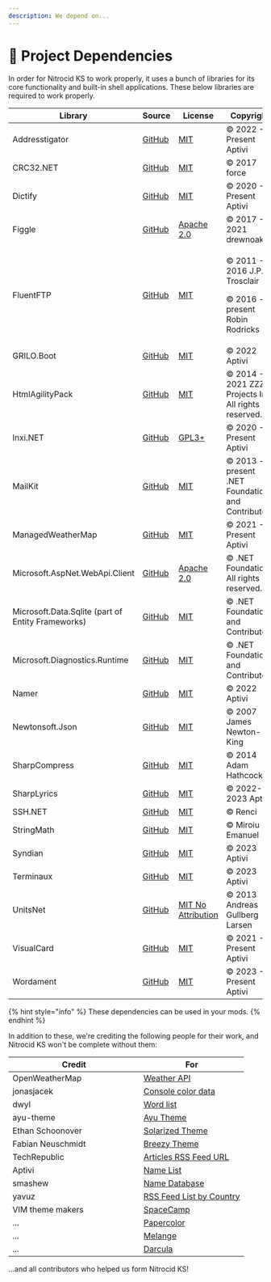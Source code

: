 ```yaml
---
description: We depend on...
---
```


# 🧱 Project Dependencies

In order for Nitrocid KS to work properly, it uses a bunch of libraries for its core functionality and built-in shell applications. These below libraries are required to work properly.

<table><thead><tr><th width="244">Library</th><th width="93">Source</th><th width="177">License</th><th>Copyright</th></tr></thead><tbody><tr><td>Addresstigator</td><td><a href="https://github.com/Aptivi/Addresstigator/">GitHub</a></td><td><a href="https://github.com/Aptivi/Addresstigator/blob/main/LICENSE.txt">MIT</a></td><td>© 2022 - Present Aptivi</td></tr><tr><td>CRC32.NET</td><td><a href="https://github.com/force-net/CRC32.NET">GitHub</a></td><td><a href="https://github.com/force-net/Crc32.NET/blob/develop/LICENSE">MIT</a></td><td>© 2017 force</td></tr><tr><td>Dictify</td><td><a href="https://github.com/Aptivi/Dictify/">GitHub</a></td><td><a href="https://github.com/Aptivi/Dictify/blob/main/LICENSE.txt">MIT</a></td><td>© 2020 - Present Aptivi</td></tr><tr><td>Figgle</td><td><a href="https://github.com/drewnoakes/figgle">GitHub</a></td><td><a href="https://github.com/drewnoakes/figgle/blob/master/LICENSE">Apache 2.0</a></td><td>© 2017 - 2021 drewnoakes</td></tr><tr><td>FluentFTP</td><td><a href="https://github.com/robinrodricks/FluentFTP">GitHub</a></td><td><a href="https://github.com/robinrodricks/FluentFTP/blob/master/LICENSE.TXT">MIT</a></td><td><p>© 2011 - 2016 J.P. Trosclair</p><p>© 2016 - present Robin Rodricks</p></td></tr><tr><td>GRILO.Boot</td><td><a href="https://github.com/Aptivi/GRILO">GitHub</a></td><td><a href="https://github.com/Aptivi/GRILO/blob/main/LICENSE.txt">MIT</a></td><td>© 2022 Aptivi</td></tr><tr><td>HtmlAgilityPack</td><td><a href="https://github.com/zzzprojects/html-agility-pack/">GitHub</a></td><td><a href="https://github.com/zzzprojects/html-agility-pack/blob/master/LICENSE">MIT</a></td><td>© 2014 - 2021 ZZZ Projects Inc. All rights reserved.</td></tr><tr><td>Inxi.NET</td><td><a href="https://github.com/Aptivi/Inxi.NET/">GitHub</a></td><td><a href="https://github.com/Aptivi/Inxi.NET/blob/master/LICENSE">GPL3+</a></td><td>© 2020 - Present Aptivi</td></tr><tr><td>MailKit</td><td><a href="https://github.com/jstedfast/MailKit/">GitHub</a></td><td><a href="https://github.com/jstedfast/MailKit/blob/master/LICENSE">MIT</a></td><td>© 2013 - present .NET Foundation and Contributors</td></tr><tr><td>ManagedWeatherMap</td><td><a href="https://github.com/Aptivi/ManagedWeatherMap/">GitHub</a></td><td><a href="https://github.com/Aptivi/ManagedWeatherMap/blob/main/LICENSE.txt">MIT</a></td><td>© 2021 - Present Aptivi</td></tr><tr><td>Microsoft.AspNet.WebApi.Client</td><td><a href="https://github.com/aspnet/aspnetwebstack">GitHub</a></td><td><a href="https://github.com/aspnet/AspNetWebStack/blob/main/LICENSE.txt">Apache 2.0</a></td><td>© .NET Foundation. All rights reserved.</td></tr><tr><td>Microsoft.Data.Sqlite (part of Entity Frameworks)</td><td><a href="https://github.com/dotnet/efcore/">GitHub</a></td><td><a href="https://github.com/dotnet/efcore/blob/main/LICENSE.txt">MIT</a></td><td>© .NET Foundation and Contributors</td></tr><tr><td>Microsoft.Diagnostics.Runtime</td><td><a href="https://github.com/microsoft/clrmd">GitHub</a></td><td><a href="https://github.com/microsoft/clrmd/blob/main/LICENSE">MIT</a></td><td>© .NET Foundation and Contributors</td></tr><tr><td>Namer</td><td><a href="https://github.com/Aptivi/Namer">GitHub</a></td><td><a href="https://github.com/Aptivi/Namer/blob/main/LICENSE.txt">MIT</a></td><td>© 2022 Aptivi</td></tr><tr><td>Newtonsoft.Json</td><td><a href="https://github.com/JamesNK/Newtonsoft.Json">GitHub</a></td><td><a href="https://github.com/JamesNK/Newtonsoft.Json/blob/master/LICENSE.md">MIT</a></td><td>© 2007 James Newton-King</td></tr><tr><td>SharpCompress</td><td><a href="https://github.com/adamhathcock/sharpcompress">GitHub</a></td><td><a href="https://github.com/adamhathcock/sharpcompress/blob/master/LICENSE.txt">MIT</a></td><td>© 2014 Adam Hathcock</td></tr><tr><td>SharpLyrics</td><td><a href="https://github.com/Aptivi/SharpLyrics/">GitHub</a></td><td><a href="https://github.com/Aptivi/SharpLyrics/blob/main/LICENSE">MIT</a></td><td>© 2022-2023 Aptivi</td></tr><tr><td>SSH.NET</td><td><a href="https://github.com/sshnet/SSH.NET/">GitHub</a></td><td><a href="https://github.com/sshnet/SSH.NET/blob/develop/LICENSE">MIT</a></td><td>© Renci</td></tr><tr><td>StringMath</td><td><a href="https://github.com/miroiu/string-math">GitHub</a></td><td><a href="https://github.com/miroiu/string-math/blob/dev/LICENSE">MIT</a></td><td>© Miroiu Emanuel</td></tr><tr><td>Syndian</td><td><a href="https://github.com/Aptivi/Syndian">GitHub</a></td><td><a href="https://github.com/Aptivi/Syndian/blob/main/LICENSE">MIT</a></td><td>© 2023 Aptivi</td></tr><tr><td>Terminaux</td><td><a href="https://github.com/Aptivi/TermRead/">GitHub</a></td><td><a href="https://github.com/Aptivi/TermRead/blob/master/LICENSE">MIT</a></td><td>© 2023 Aptivi</td></tr><tr><td>UnitsNet</td><td><a href="https://github.com/angularsen/UnitsNet">GitHub</a></td><td><a href="https://github.com/angularsen/UnitsNet/blob/master/LICENSE">MIT No Attribution</a></td><td>© 2013 Andreas Gullberg Larsen</td></tr><tr><td>VisualCard</td><td><a href="https://github.com/Aptivi/VisualCard">GitHub</a></td><td><a href="https://github.com/Aptivi/VisualCard/blob/main/LICENSE.txt">MIT</a></td><td>© 2021 - Present Aptivi</td></tr><tr><td>Wordament</td><td><a href="https://github.com/Aptivi/Wordament/">GitHub</a></td><td><a href="https://github.com/Aptivi/Wordament/blob/main/LICENSE">MIT</a></td><td>© 2023 - Present Aptivi</td></tr></tbody></table>

{% hint style="info" %}
These dependencies can be used in your mods.
{% endhint %}

In addition to these, we're crediting the following people for their work, and Nitrocid KS won't be complete without them:

<table><thead><tr><th width="244">Credit</th><th>For</th></tr></thead><tbody><tr><td>OpenWeatherMap</td><td><a href="https://openweathermap.org/api">Weather API</a></td></tr><tr><td>jonasjacek</td><td><a href="https://jonasjacek.github.io/colors/">Console color data</a></td></tr><tr><td>dwyl</td><td><a href="https://github.com/dwyl/english-words">Word list</a></td></tr><tr><td>ayu-theme</td><td><a href="https://github.com/ayu-theme">Ayu Theme</a></td></tr><tr><td>Ethan Schoonover</td><td><a href="https://ethanschoonover.com/solarized/">Solarized Theme</a></td></tr><tr><td>Fabian Neuschmidt</td><td><a href="https://github.com/fneu/breezy">Breezy Theme</a></td></tr><tr><td>TechRepublic</td><td><a href="https://www.techrepublic.com/rssfeeds/articles/">Articles RSS Feed URL</a></td></tr><tr><td>Aptivi</td><td><a href="https://github.com/Aptivi/NamesList">Name List</a></td></tr><tr><td>smashew</td><td><a href="https://github.com/smashew/NameDatabases">Name Database</a></td></tr><tr><td>yavuz</td><td><a href="https://github.com/yavuz/news-feed-list-of-countries/">RSS Feed List by Country</a></td></tr><tr><td>VIM theme makers</td><td><a href="https://github.com/jaredgorski/SpaceCamp">SpaceCamp</a></td></tr><tr><td>...</td><td><a href="https://github.com/NLKNguyen/papercolor-theme">Papercolor</a></td></tr><tr><td>...</td><td><a href="https://github.com/savq/melange">Melange</a></td></tr><tr><td>...</td><td><a href="https://github.com/doums/darcula">Darcula</a></td></tr></tbody></table>

...and all contributors who helped us form Nitrocid KS!
